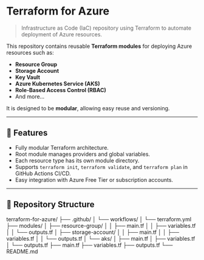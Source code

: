 # Terraform for Azure
> Infrastructure as Code (IaC) repository using Terraform to automate deployment of Azure resources.

This repository contains reusable **Terraform modules** for deploying Azure resources such as:

- **Resource Group**
- **Storage Account**
- **Key Vault**
- **Azure Kubernetes Service (AKS)**
- **Role-Based Access Control (RBAC)**
- And more…

It is designed to be **modular**, allowing easy reuse and versioning.

---

## 🚀 Features

- Fully modular Terraform architecture.
- Root module manages providers and global variables.
- Each resource type has its own module directory.
- Supports `terraform init`, `terraform validate`, and `terraform plan` in GitHub Actions CI/CD.
- Easy integration with Azure Free Tier or subscription accounts.

---

## 📁 Repository Structure

terraform-for-azure/
├── .github/
│   └── workflows/
│       └── terraform.yml
├── modules/
│   ├── resource-group/
│   │   ├── main.tf
│   │   ├── variables.tf
│   │   └── outputs.tf
│   ├── storage-account/
│   │   ├── main.tf
│   │   ├── variables.tf
│   │   └── outputs.tf
│   └── aks/
│       ├── main.tf
│       ├── variables.tf
│       └── outputs.tf
├── main.tf
├── variables.tf
├── outputs.tf
└── README.md


